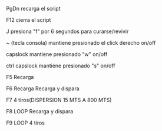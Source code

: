PgDn recarga el script

F12 cierra el script

J presiona "f" por 6 segundos para curarse/revivir

~ (tecla consola) mantiene presionado el click derecho on/off

capslock mantiene presionado "w" on/off

ctrl capslock mantiene presionado "s" on/off

 
F5 Recarga

F6 Recarga Recarga y dispara

F7 4 tiros(DISPERSION 15 MTS A 800 MTS)

F8 LOOP Recarga y dispara

F9 LOOP 4 tiros
